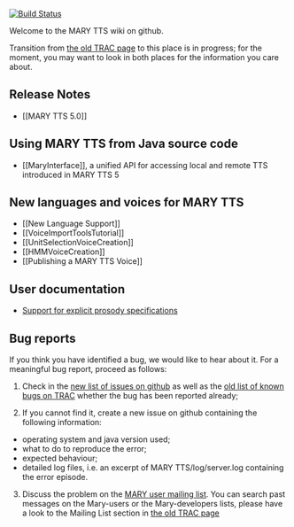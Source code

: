 [![Build Status](https://travis-ci.org/marytts/marytts.svg?branch=master)](https://travis-ci.org/marytts/marytts)

Welcome to the MARY TTS wiki on github.

Transition from [the old TRAC page](http://mary.opendfki.de) to this place is in progress; for the moment, you may want to look in both places for the information you care about.

## Release Notes

* [[MARY TTS 5.0]]

## Using MARY TTS from Java source code

* [[MaryInterface]], a unified API for accessing local and remote TTS introduced in MARY TTS 5

## New languages and voices for MARY TTS

* [[New Language Support]]
* [[VoiceImportToolsTutorial]]
* [[UnitSelectionVoiceCreation]]
* [[HMMVoiceCreation]]
* [[Publishing a MARY TTS Voice]]



## User documentation
* [Support for explicit prosody specifications](http://mary.opendfki.de/wiki/ProsodySpecificationSupport)

## Bug reports

If you think you have identified a bug, we would like to hear about it. For a meaningful bug report, proceed as follows:

1. Check in the  [new list of issues on github](https://github.com/marytts/marytts/issues?state=open) as well as the [old list of known bugs on TRAC](http://mary.opendfki.de/query?group=status&milestone=4.0) whether the bug has been reported already;

2. If you cannot find it, create a  new issue on github containing the following information:
  * operating system and java version used;
  * what to do to reproduce the error;
  * expected behaviour;
  * detailed log files, i.e. an excerpt of MARY TTS/log/server.log containing the error episode. 

3. Discuss the problem on the [MARY user mailing list](http://www.dfki.de/mailman/listinfo/mary-users).
You can search past messages on the Mary-users or the Mary-developers lists, please have a look to the Mailing List section in [the old TRAC page](http://mary.opendfki.de)